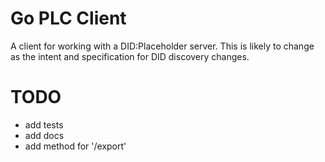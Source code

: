 # Go PLC Client

A client for working with a DID:Placeholder server. This is likely to change as the intent and specification for DID discovery changes.

# TODO

* add tests
* add docs
* add method for '/export'
